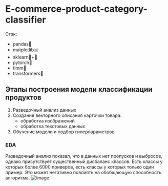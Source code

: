# E-commerce-product-category-classifier

Стэк: 
 -  pandas🐼
 -  matplotlib📊
 -  sklearn🍊+🔵
 -  pytorch🔦
 -  timm🌺
 -  transformers🤖

## Этапы построения модели классификации продуктов
1. Разведочный анализ данных
2. Создание векторного описания карточки товара:
   - обработка изображений
   - обработка текстовых данных
3. Обучение модели и подбор гиперпараметров

### EDA 
Разведочный анализ показал, что в данных нет пропусков и выбросов, однако присутствует существенный дисбаланс классов. Есть классы у которых более 6000 приверов, есть классы у которых только один пример. Это может негативно повлиять на обобщающую способность алгоритма.
![image](https://user-images.githubusercontent.com/52448692/226642989-bcf0e28f-acba-4103-9100-04dadb9d07d3.png)




 
